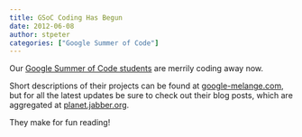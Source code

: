 ```yaml
---
title: GSoC Coding Has Begun
date: 2012-06-08
author: stpeter
categories: ["Google Summer of Code"]
---
```


Our [Google Summer of Code students](/2012/04/and-our-gsoc-students-are/) are merrily coding away now.

Short descriptions of their projects can be found at [google-melange.com](http://www.google-melange.com/gsoc/org/google/gsoc2012/xsf), but for all the latest updates be sure to check out their blog posts, which are aggregated at [planet.jabber.org](http://planet.jabber.org/).

They make for fun reading!
